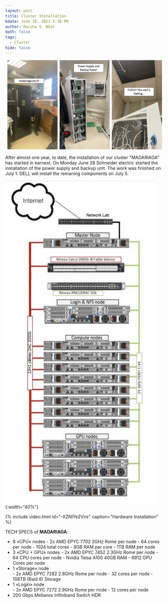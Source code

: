 ```yaml
---
layout: post
title: Cluster Installation
bdate: June 28, 2021 3:30 PM
author: Harsha S. Bhat
math: false
tags:
  - Cluster
hide: false
---
```

![Desktop View](/images/posts/cluster.jpg "Cluster Installation")

After almost one year, to date, the installation of our cluster "MADARIAGA" 
has started in earnest. On Monday June 28 Schneider electric started the
installation of the power supply and backup unit. The work was finished on 
July 1. DELL will install the remaning components on July 5.

![Desktop View](/images/posts/clusterdesign.png "Cluster Installation"){:width="40%"}

{% include video.html id="-XZNlYe2Vns" caption="Hardware Installation" %}

TECH SPECS of **MADARIAGA**:

* 8 «CPU» nodes 
  		- 2x AMD EPYC 7702 2GHz Rome per node
  		- 64 cores per node 
  		- 1024 total cores
  		- 8GB RAM per core 
  		- 1TB RAM per node
* 3 «CPU + GPU» nodes
  		- 2x AMD EPYC 7452 2.3GHz Rome per node
  		- 64 CPU cores per node
  		- Nvidia Telsa A100 40GB RAM
  		- 6912 GPU Cores per node
* 1 «Storage» node	
  		- 2x AMD EPYC 7282 2.8GHz Rome per node 
  		- 32 cores per node 
  		- 108TB (Raid 6) Storage
* 1 «Login» node	
  		- 2x AMD EPYC 7272 2.9GHz Rome per node 
  		- 12 cores per node 
* 200 Gbps Mellanox Infiniband Switch HDR